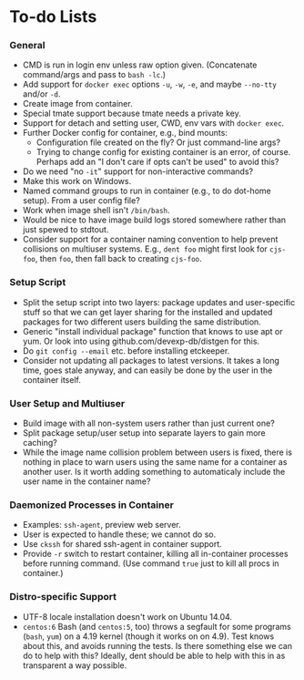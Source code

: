 To-do Lists
===========

### General

- CMD is run in login env unless raw option given. (Concatenate
  command/args and pass to `bash -lc`.)
- Add support for `docker exec` options `-u`, `-w`, `-e`, and maybe
  `--no-tty` and/or `-d`.
- Create image from container.
- Special tmate support because tmate needs a private key.
- Support for detach and setting user, CWD, env vars with `docker exec`.
- Further Docker config for container, e.g., bind mounts:
  - Configuration file created on the fly? Or just command-line args?
  - Trying to change config for existing container is an error, of course.
    Perhaps add an "I don't care if opts can't be used" to avoid this?
- Do we need "no `-it`" support for non-interactive commands?
- Make this work on Windows.
- Named command groups to run in container (e.g., to do dot-home setup).
  From a user config file?
- Work when image shell isn't `/bin/bash`.
- Would be nice to have image build logs stored somewhere rather than just
  spewed to stdtout.
- Consider support for a container naming convention to help prevent
  collisions on multiuser systems. E.g., `dent foo` might first look for
  `cjs-foo`, then `foo`, then fall back to creating `cjs-foo`.

### Setup Script

- Split the setup script into two layers: package updates and
  user-specific stuff so that we can get layer sharing for the
  installed and updated packages for two different users building the
  same distribution.
- Generic "install individual package" function that knows to use apt
  or yum. Or look into using github.com/devexp-db/distgen for this.
- Do `git config --email` etc. before installing etckeeper.
- Consider not updating all packages to latest versions. It takes a
  long time, goes stale anyway, and can easily be done by the user in
  the container itself.

### User Setup and Multiuser

- Build image with all non-system users rather than just current one?
- Split package setup/user setup into separate layers to gain more caching?
- While the image name collision problem between users is fixed, there is
  nothing in place to warn users using the same name for a container as
  another user. Is it worth adding something to automaticaly include the
  user name in the container name?

### Daemonized Processes in Container

- Examples: `ssh-agent`, preview web server.
- User is expected to handle these; we cannot do so.
- Use `ckssh` for shared ssh-agent in container support.
- Provide `-r` switch to restart container, killing all in-container
  processes before running command. (Use command `true` just to kill
  all procs in container.)

### Distro-specific Support

- UTF-8 locale installation doesn't work on Ubuntu 14.04.
- `centos:6` Bash (and `centos:5`, too) throws a segfault for some
  programs (`bash`, `yum`) on a 4.19 kernel (though it works on on
  4.9). Test knows about this, and avoids running the tests. Is there
  something else we can do to help with this? Ideally, dent should be
  able to help with this in as transparent a way possible.

